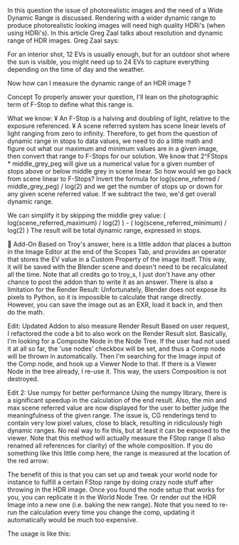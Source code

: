 In this question the issue of photorealistic images and the need of a Wide Dynamic Range is discussed. Rendering with a wider dynamic range to produce photorealistic looking images will need high quality HDRi's (when using HDRi's). In this article Greg Zaal talks about resolution and dynamic range of HDR images. Greg Zaal says:

For an interior shot, 12 EVs is usually enough, but for an outdoor shot where the sun is visible, you might need up to 24 EVs to capture everything depending on the time of day and the weather.

Now how can I measure the dynamic range of an HDR image ?

Concept
To properly answer your question, I'll lean on the photographic term of F-Stop to define what this range is.

What we know:
¥	An F-Stop is a halving and doubling of light, relative to the exposure referenced.
¥	A scene referred system has scene linear levels of light ranging from zero to infinity.
Therefore, to get from the question of dynamic range in stops to data values, we need to do a little math and figure out what our maximum and minimum values are in a given image, then convert that range to F-Stops for our solution.
We know that 2^FStops * middle_grey_peg will give us a numerical value for a given number of stops above or below middle grey in scene linear. So how would we go back from scene linear to F-Stops? Invert the formula for log(scene_referred / middle_grey_peg) / log(2) and we get the number of stops up or down for any given scene referred value.
If we subtract the two, we'd get overall dynamic range.

We can simplify it by skipping the middle grey value:
( log(scene_referred_maximum) / log(2) ) - ( log(scene_referred_minimum) / log(2) )
The result will be total dynamic range, expressed in stops.


Add-On
Based on Troy's answer, here is a little addon that places a button in the Image Editor at the end of the Scopes Tab, and provides an operator that stores the EV value in a Custom Property of the image itself. This way, it will be saved with the Blender scene and doesn't need to be recalculated all the time. Note that all credits go to troy_s, I just don't have any other chance to post the addon than to write it as an answer.
There is also a limitation for the Render Result: Unfortunately, Blender does not expose its pixels to Python, so it is impossible to calculate that range directly. However, you can save the image out as an EXR, load it back in, and then do the math.

Edit: Updated Addon to also measure Render Result
Based on user request, I refactored the code a bit to also work on the Render Result slot. Basically, I'm looking for a Composite Node in the Node Tree. If the user had not used it at all so far, the 'use nodes' checkbox will be set, and thus a Comp node will be thrown in automatically. Then I'm searching for the Image input of the Comp node, and hook up a Viewer Node to that. If there is a Viewer Node in the tree already, I re-use it. This way, the users Composition is not destroyed.

Edit 2: Use numpy for better performance
Using the numpy library, there is a significant speedup in the calculation of the end result. Also, the min and max scene referred value are now displayed for the user to better judge the meaningfulness of the given range. The issue is, CG renderings tend to contain very low pixel values, close to black, resulting in ridiculously high dynamic ranges. No real way to fix this, but at least it can be exposed to the viewer.
Note that this method will actually measure the FStop range (I also renamed all references for clarity) of the whole composition. If you do something like this little comp here, the range is measured at the location of the red arrow:

The benefit of this is that you can set up and tweak your world node for instance to fulfill a certain FStop range by doing crazy node stuff after throwing in the HDR image. Once you found the node setup that works for you, you can replicate it in the World Node Tree. Or render out the HDR Image into a new one (i.e. baking the new range). Note that you need to re-run the calculation every time you change the comp, updating it automatically would be much too expensive.

The usage is like this:

